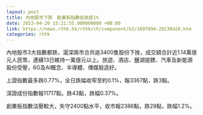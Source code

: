 ```yaml
---
layout: post
title: 內地股市下跌　創業板指數低收逾1%
date: 2023-04-20 15:21:55.000000000 +08:00
link: https://news.rthk.hk/rthk/ch/component/k2/1697094-20230420.htm
categories: rthk
---
```


內地股市3大指數都跌，滬深兩市合共逾3400隻股份下挫，成交額合計近1.14萬億元人民幣，連續13日維持一萬億元以上。旅遊、酒店、鹽湖提鋰、汽車及新能源股份受壓，6G及AI概念、半導體、傳媒股造好。

上證指數最多跌0.77%，全日跌幅收窄至約0.1%，報3367點，跌3點。

深證成份指數報11717點，跌43點，跌幅0.37%。

創業板指數沽壓較大，失守2400點水平，收市報2386點，跌29點，跌幅1.2%。
